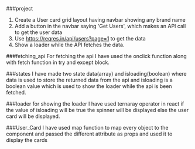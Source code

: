 ###project
1. Create a User card grid layout having navbar showing any brand name
2. Add a button in the navbar saying 'Get Users', which makes an API call to get the user data
3. Use https://reqres.in/api/users?page=1 to get the data
4. Show a loader while the API fetches the data.

###fetching_api
For fetching the api I have used the onclick function along with fetch function in try and except block.

###states
I have made two state data(array) and isloading(boolean) where data is used to store the returned data from the api and isloading is a boolean value which is used to show the loader while the api is been fetched.

###loader
for showing the loader I have used ternaray operator in react if the value of isloading will be true the spinner will be displayed else the user card will be displayed.

###User_Card
I have used map function to map every object to the component and passed the different attribute as props and used it to display the cards
